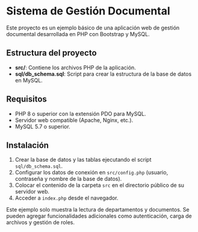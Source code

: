 # Sistema de Gestión Documental

Este proyecto es un ejemplo básico de una aplicación web de gestión documental desarrollada en PHP con Bootstrap y MySQL.

## Estructura del proyecto

- **src/**: Contiene los archivos PHP de la aplicación.
- **sql/db_schema.sql**: Script para crear la estructura de la base de datos en MySQL.

## Requisitos

- PHP 8 o superior con la extensión PDO para MySQL.
- Servidor web compatible (Apache, Nginx, etc.).
- MySQL 5.7 o superior.

## Instalación

1. Crear la base de datos y las tablas ejecutando el script `sql/db_schema.sql`.
2. Configurar los datos de conexión en `src/config.php` (usuario, contraseña y nombre de la base de datos).
3. Colocar el contenido de la carpeta `src` en el directorio público de su servidor web.
4. Acceder a `index.php` desde el navegador.

Este ejemplo solo muestra la lectura de departamentos y documentos. Se pueden agregar funcionalidades adicionales como autenticación, carga de archivos y gestión de roles.
